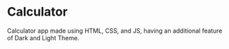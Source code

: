 # Calculator
Calculator app made using HTML, CSS, and JS, having an additional feature of Dark and Light Theme.
